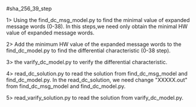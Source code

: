 #sha_256_39_step

1> Using the find_dc_msg_model.py to find the minimal value of expanded message words (0-38). In this steps,we need only obtain the minimal HW value of expanded message words.

2> Add the minimum HW value of the expanded message words to the find_dc_model.py to find the differential characteristic (0-38 step).

3> the varify_dc_model.py to verify the differential characteristic.

4> read_dc_solution.py to read the solution from find_dc_msg_model and find_dc_model.py.
   In the read_dc_solution, we need change "XXXXX.out" from find_dc_msg_model and find_dc_model.py.

5> read_varify_solution.py to read the solution from varify_dc_model.py.